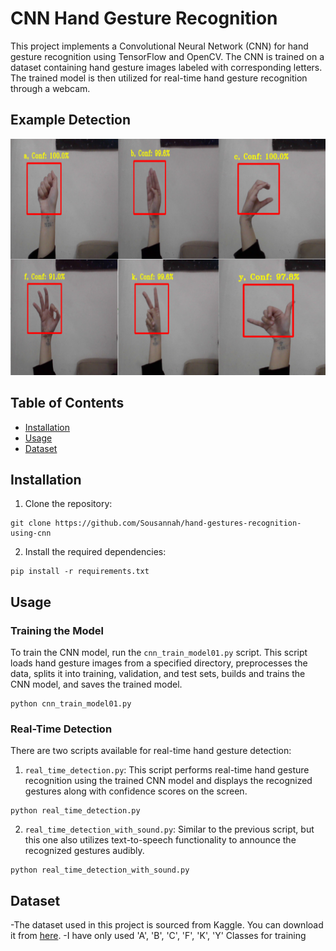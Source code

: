 # CNN Hand Gesture Recognition

This project implements a Convolutional Neural Network (CNN) for hand gesture recognition using TensorFlow and OpenCV. The CNN is trained on a dataset containing hand gesture images labeled with corresponding letters. The trained model is then utilized for real-time hand gesture recognition through a webcam.

## Example Detection

![Hand Gesture Detection Example](detection_example.png)


## Table of Contents

- [Installation](#installation)
- [Usage](#usage)
- [Dataset](#dataset)

## Installation

1. Clone the repository:

```
git clone https://github.com/Sousannah/hand-gestures-recognition-using-cnn
```

2. Install the required dependencies:

```
pip install -r requirements.txt
```

## Usage

### Training the Model

To train the CNN model, run the `cnn_train_model01.py` script. This script loads hand gesture images from a specified directory, preprocesses the data, splits it into training, validation, and test sets, builds and trains the CNN model, and saves the trained model.

```
python cnn_train_model01.py
```

### Real-Time Detection

There are two scripts available for real-time hand gesture detection:

1. `real_time_detection.py`: This script performs real-time hand gesture recognition using the trained CNN model and displays the recognized gestures along with confidence scores on the screen.

```
python real_time_detection.py
```

2. `real_time_detection_with_sound.py`: Similar to the previous script, but this one also utilizes text-to-speech functionality to announce the recognized gestures audibly.

```
python real_time_detection_with_sound.py
```

## Dataset

-The dataset used in this project is sourced from Kaggle. You can download it from [here](https://www.kaggle.com/datasets/grassknoted/asl-alphabet).
-I have only used 'A', 'B', 'C', 'F', 'K', 'Y' Classes for training

